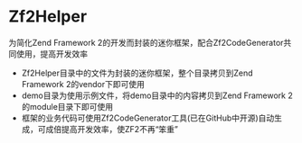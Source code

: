 # Zf2Helper
为简化Zend Framework 2的开发而封装的迷你框架，配合Zf2CodeGenerator共同使用，提高开发效率

- Zf2Helper目录中的文件为封装的迷你框架，整个目录拷贝到Zend Framework 2的vendor下即可使用
- demo目录为使用示例文件，将demo目录中的内容拷贝到Zend Framework 2的module目录下即可使用
- 框架的业务代码可使用Zf2CodeGenerator工具(已在GitHub中开源)自动生成，可成倍提高开发效率，使ZF2不再“笨重”
